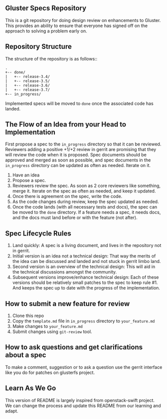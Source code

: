 Gluster Specs Repository
------------------------

This is a git repository for doing design review on enhancements to
Gluster.  This provides an ability to ensure that everyone
has signed off on the approach to solving a problem early on.

Repository Structure
--------------------

The structure of the repository is as follows::  
```
.
+-- done/  
|   +-- release-3.4/   
|   +-- release-3.5/  
|   +-- release-3.6/  
|   +-- release-3.7/  
+-- in_progress/  
```

Implemented specs will be moved to ``done`` once the associated code has landed.

The Flow of an Idea from your Head to Implementation
----------------------------------------------------
First propose a spec to the ``in_progress`` directory so that it can be reviewed. Reviewers adding a positive +1/+2 review in gerrit are promising that they will review the code when it is proposed. Spec documents should be approved and merged as soon as possible, and spec documents in the ``in_progress`` directory can be updated as often as needed. Iterate on it.

1. Have an idea
2. Propose a spec.
3. Reviewers review the spec. As soon as 2 core reviewers like something, merge it. Iterate on the spec as often as needed, and keep it updated.
4. Once there is agreement on the spec, write the code.
5. As the code changes during review, keep the spec updated as needed.
6. Once the code lands (with all necessary tests and docs), the spec can be moved to the ``done`` directory. If a feature needs a spec, it needs docs, and the docs must land before or with the feature (not after).

Spec Lifecycle Rules
--------------------
1. Land quickly: A spec is a living document, and lives in the repository not in gerrit.
2. Initial version is an idea not a technical design: That way the merits of the idea can be discussed and landed and not stuck in gerrit limbo land.
3. Second version is an overview of the technical design: This will aid in the technical discussions amongst the community.
4. Subsequent versions improve/enhance technical design: Each of these versions should be relatively small patches to the spec to keep rule #1. And keeps the spec up to date with the progress of the implementation.

How to submit a new feature for review
--------------------------------------
1. Clone this repo
2. Copy the ``template.md`` file in ``in_progress`` directory to ``your_feature.md`` 
3. Make changes to ``your_feature.md``
4. Submit changes using ``git-review`` tool.


How to ask questions and get clarifications about a spec
--------------------------------------------------------
To make a comment, suggestion or to ask a question use the gerrit interface like you do for patches on glusterfs project.

Learn As We Go
--------------
This version of README is largely inspired from openstack-swift project. We can change the process and update this README from our learning and adapt.


